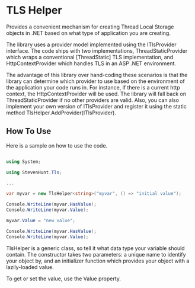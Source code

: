 TLS Helper
==========

Provides a convenient mechanism for creating Thread Local Storage objects in .NET based on what type of application you are creating.

The library uses a provider model implemented using the ITlsProvider interface. The code ships with two implementations, ThreadStaticProvider which wraps a conventional [ThreadStatic] TLS implementation, and HttpContextProvider which handles TLS in an ASP .NET environment.

The advantage of this library over hand-coding these scenarios is that the library can determine which provider to use based on the environment of the application your code runs in. For instance, if there is a current http context, the HttpContextProvider will be used. The library will fall back on ThreadStaticProvider if no other providers are valid. Also, you can also implement your own version of ITlsProvider and register it using the static method TlsHelper.AddProvider(ITlsProvider<T>).

How To Use
----------

Here is a sample on how to use the code.

```C#

using System;

using StevenHunt.Tls;

...

var myvar = new TlsHelper<string>("myvar", () => "initial value");

Console.WriteLine(myvar.HasValue);
Console.WriteLine(myvar.Value);

myvar.Value = "new value";

Console.WriteLine(myvar.HasValue);
Console.WriteLine(myvar.Value);

```

TlsHelper is a generic class, so tell it what data type your variable should contain. The constructor takes two parameters: a unique name to identify your object by, and an initializer function which provides your object with a lazily-loaded value.

To get or set the value, use the Value property.
